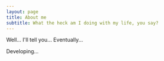 ```yaml
---
layout: page
title: About me
subtitle: What the heck am I doing with my life, you say?
---
```


Well... I'll tell you... Eventually...

Developing...
